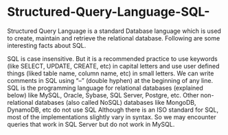 # Structured-Query-Language-SQL-
Structured Query Language is a standard Database language which is used to create, maintain and retrieve the relational database. Following are some interesting facts about SQL.

SQL is case insensitive. But it is a recommended practice to use keywords (like SELECT, UPDATE, CREATE, etc) in capital letters and use user defined things (liked table name, column name, etc) in small letters.
We can write comments in SQL using “–” (double hyphen) at the beginning of any line.
SQL is the programming language for relational databases (explained below) like MySQL, Oracle, Sybase, SQL Server, Postgre, etc. Other non-relational databases (also called NoSQL) databases like MongoDB, DynamoDB, etc do not use SQL
Although there is an ISO standard for SQL, most of the implementations slightly vary in syntax. So we may encounter queries that work in SQL Server but do not work in MySQL.
